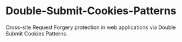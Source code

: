 # Double-Submit-Cookies-Patterns
Cross-site Request Forgery protection in web applications via Double Submit Cookies Patterns.

